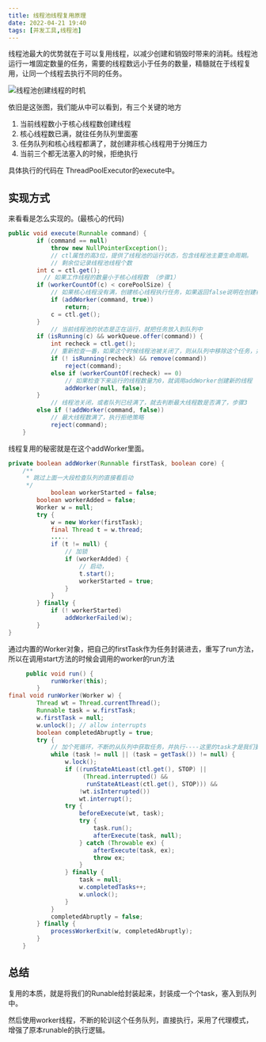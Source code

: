 ```yaml
---
title: 线程池线程复用原理
date: 2022-04-21 19:40  
tags: [并发工具,线程池]
---
```

线程池最大的优势就在于可以复用线程，以减少创建和销毁时带来的消耗。线程池运行一堆固定数量的任务，需要的线程数远小于任务的数量，精髓就在于线程复用，让同一个线程去执行不同的任务。

![线程池创建线程的时机](https://www.shiyitopo.tech/uPic/%E7%BA%BF%E7%A8%8B%E6%B1%A0%E5%88%9B%E5%BB%BA%E7%BA%BF%E7%A8%8B%E7%9A%84%E6%97%B6%E6%9C%BA.png)

依旧是这张图，我们能从中可以看到，有三个关键的地方

1. 当前线程数小于核心线程数创建线程
2. 核心线程数已满，就往任务队列里面塞
3. 任务队列和核心线程都满了，就创建非核心线程用于分摊压力
4. 当前三个都无法塞入的时候，拒绝执行

具体执行的代码在 ThreadPoolExecutor的execute中。

## 实现方式

来看看是怎么实现的。(最核心的代码)

```java
public void execute(Runnable command) {
        if (command == null)
            throw new NullPointerException();
  			// ctl属性的高3位，提供了线程池的运行状态，包含线程池主要生命周期。
  			// 剩余位记录线程池线程个数
        int c = ctl.get();
  		  // 如果工作线程的数量小于核心线程数 （步骤1）
        if (workerCountOf(c) < corePoolSize) {
          	// 如果核心线程没有满，创建核心线程执行任务，如果返回false说明在创建核心线程的时候线程数已经满了
            if (addWorker(command, true))
                return;
            c = ctl.get();
        }
  			// 当前线程池的状态是正在运行，就把任务放入到队列中
        if (isRunning(c) && workQueue.offer(command)) {
            int recheck = ctl.get();
          	// 重新检查一番，如果这个时候线程池被关闭了，则从队列中移除这个任务，并执行拒绝策略
            if (! isRunning(recheck) && remove(command))
                reject(command);
            else if (workerCountOf(recheck) == 0)
              	// 如果检查下来运行的线程数量为0，就调用addWorker创建新的线程
                addWorker(null, false);
        }
  			// 线程池关闭，或者队列已经满了，就去判断最大线程数是否满了，步骤3
        else if (!addWorker(command, false))
          	// 最大线程数满了，执行拒绝策略
            reject(command);
    }
```

线程复用的秘密就是在这个addWorker里面。

```java
private boolean addWorker(Runnable firstTask, boolean core) {
	/**
	 * 跳过上面一大段检查队列的直接看启动
	 */
   			boolean workerStarted = false;
        boolean workerAdded = false;
        Worker w = null;
        try {
            w = new Worker(firstTask);
            final Thread t = w.thread;
          	..... 
            if (t != null) {
                // 加锁
                if (workerAdded) {
                  	// 启动，
                    t.start();
                    workerStarted = true;
                }
            }
        } finally {
            if (! workerStarted)
                addWorkerFailed(w);
        }
}
```

通过内置的Worker对象，把自己的firstTask作为任务封装进去，重写了run方法，所以在调用start方法的时候会调用的worker的run方法

```java
     public void run() {
            runWorker(this);
        }
final void runWorker(Worker w) {
        Thread wt = Thread.currentThread();
        Runnable task = w.firstTask;
        w.firstTask = null;
        w.unlock(); // allow interrupts
        boolean completedAbruptly = true;
        try {
          	// 加个死循环，不断的从队列中获取任务，并执行----这里的task才是我们要执行的业务代码
            while (task != null || (task = getTask()) != null) {
                w.lock();
                if ((runStateAtLeast(ctl.get(), STOP) ||
                     (Thread.interrupted() &&
                      runStateAtLeast(ctl.get(), STOP))) &&
                    !wt.isInterrupted())
                    wt.interrupt();
                try {
                    beforeExecute(wt, task);
                    try {
                        task.run();
                        afterExecute(task, null);
                    } catch (Throwable ex) {
                        afterExecute(task, ex);
                        throw ex;
                    }
                } finally {
                    task = null;
                    w.completedTasks++;
                    w.unlock();
                }
            }
            completedAbruptly = false;
        } finally {
            processWorkerExit(w, completedAbruptly);
        }
    }
```

## 总结

复用的本质，就是将我们的Runable给封装起来，封装成一个个task，塞入到队列中。

然后使用worker线程，不断的轮训这个任务队列，直接执行，采用了代理模式，增强了原本runable的执行逻辑。
